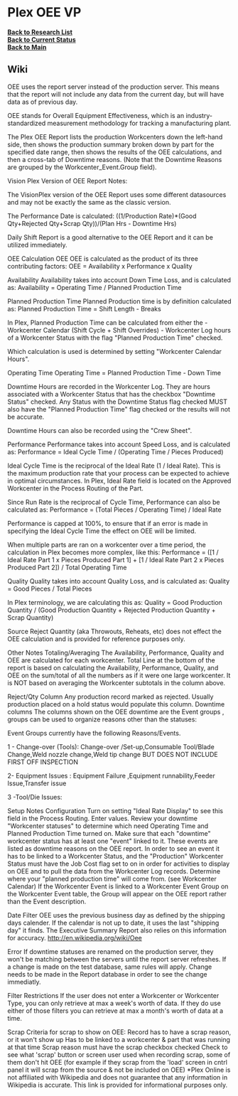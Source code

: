 # Plex OEE VP

**[Back to Research List](../../../research_list.md)**\
**[Back to Current Status](../../../../development/status/weekly/current_status.md)**\
**[Back to Main](../../../../README.md)**

## Wiki

OEE uses the report server instead of the production server.  This means that the report will not include any data from the current day, but will have data as of previous day.

OEE stands for Overall Equipment Effectiveness, which is an industry-standardized measurement methodology for tracking a manufacturing plant.

The Plex OEE Report lists the production Workcenters down the left-hand side, then shows the production summary broken down by part for the specified date range, then shows the results of the OEE calculations, and then a cross-tab of Downtime reasons. (Note that the Downtime Reasons are grouped by the Workcenter_Event.Group field).

Vision Plex Version of OEE Report Notes:

The VisionPlex version of the OEE Report uses some different datasources and may not be exactly the same as the classic version.

The Performance Date is calculated:
((1/Production Rate)*(Good Qty+Rejected Qty+Scrap Qty))/(Plan Hrs - Downtime Hrs)

Daily Shift Report is a good alternative to the OEE Report and it can be  utilized immediately.

OEE Calculation
OEE
OEE is calculated as the product of its three contributing factors:
        OEE = Availability x Performance x Quality

Availability
Availability takes into account Down Time Loss, and is calculated as:
       Availability = Operating Time / Planned Production Time

Planned Production Time
Planned Production time is by definition calculated as:
        Planned Production Time = Shift Length - Breaks

In Plex, Planned Production Time can be calculated from either the
       - Workcenter Calendar (Shift Cycle + Shift Overrides)
       - Workcenter Log hours of a Workcenter Status with the flag "Planned Production Time" checked.

Which calculation is used is determined by setting "Workcenter Calendar Hours".

Operating Time
        Operating Time = Planned Production Time - Down Time

Downtime Hours are recorded in the Workcenter Log. They are hours associated with a Workcenter Status that has the checkbox "Downtime Status" checked.  Any Status with the Downtime Status flag checked MUST also have the "Planned Production Time" flag checked or the results will not be accurate.

Downtime Hours can also be recorded using the "Crew Sheet".

Performance
Performance takes into account Speed Loss, and is calculated as:
       Performance = Ideal Cycle Time / (Operating Time / Pieces Produced)

Ideal Cycle Time is the reciprocal of the Ideal Rate (1 / Ideal Rate). This is the maximum production rate that your process can be expected to achieve in optimal circumstances. In Plex, Ideal Rate field is located on the Approved Workcenter in the Process Routing of the Part.

Since Run Rate is the reciprocal of Cycle Time, Performance can also be calculated as:
       Performance = (Total Pieces / Operating Time) / Ideal Rate

Performance is capped at 100%, to ensure that if an error is made in specifying the Ideal Cycle Time the effect on OEE will be limited.

When multiple parts are ran on a workcenter over a time period, the calculation in Plex becomes more complex, like this:
       Performance = ([1 / Ideal Rate Part 1 x Pieces Produced Part 1] + [1 / Ideal Rate Part 2 x Pieces Produced Part 2]) / Total Operating Time

Quality
Quality takes into account Quality Loss, and is calculated as:
       Quality = Good Pieces / Total Pieces

In Plex terminology, we are calculating this as:
       Quality = Good Production Quantity / (Good Production Quantity + Rejected Production Quantity + Scrap Quantity)

Source Reject Quantity (aka Throwouts, Reheats, etc) does not effect the OEE calculation and is provided for reference purposes only.

Other Notes
Totaling/Averaging
The Availability, Performance, Quality and OEE are calculated for each workcenter.
Total Line at the bottom of the report is based on calculating the Availability, Performance, Quality, and OEE on the sum/total of all the numbers as if it were one large workcenter. It is NOT based on averaging the Workcenter subtotals in the column above.

Reject/Qty Column
Any production record marked as rejected. Usually production placed on a hold status would populate this column.
Downtime columns
The columns shown on the OEE downtime are the Event groups , groups can be used to organize reasons other than the statuses:

Event Groups currently have the following Reasons/Events.

1 - Change-over (Tools): Change-over /Set-up,Consumable Tool/Blade Change,Weld nozzle change,Weld tip change BUT DOES NOT INCLUDE FIRST OFF INSPECTION

2- Equipment Issues : Equipment Failure ,Equipment runnability,Feeder Issue,Transfer issue

3 -Tool/Die Issues:

Setup Notes
Configuration
Turn on setting "Ideal Rate Display" to see this field in the Process Routing. Enter values.
 Review your downtime "Workcenter statuses" to determine which need Operating Time and Planned Production Time turned on.
Make sure that each "downtime" workcenter status has at least one "event" linked to it. These events are listed as downtime reasons on the OEE report.
In order to see an event it has to be linked to a Workcenter Status, and the "Production" Workcenter Status must have the Job Cost flag set to on in order for activities to display on OEE and to pull the data from the Workcenter Log records.
Determine where your "planned production time" will come from. (see Workcenter Calendar)
If the Workcenter Event is linked to a Workcenter Event Group on the Workcenter Event table, the Group will appear on the OEE report rather than the Event description.

Date Filter
OEE uses the previous business day as defined by the shipping days calender. If the calendar is not up to date, it uses the last "shipping day" it finds. The Executive Summary Report also relies on this information for accuracy.
<http://en.wikipedia.org/wiki/Oee>

Error
If downtime statuses are renamed on the production server, they won't be matching between the servers until the report server refreshes. If a change is made on the test database, same rules will apply. Change needs to be made in the Report database in order to see the change immediatly.

Filter Restrictions
If the user does not enter a Workcenter or Workcenter Type, you can only retrieve at max a week's worth of data. If they do use either of those filters you can retrieve at max a month's worth of data at a time.

Scrap
Criteria for scrap to show on OEE:
Record has to have a scrap reason, or it won't show up
Has to be linked to a workcenter & part that was running at that time
Scrap reason must have the scrap checkbox checked
Check to see what 'scrap' button or screen user used when recording scrap, some of them don't hit OEE (for example if they scrap from the 'load' screen in cntrl panel it will scrap from the source & not be included on OEE)
*Plex Online is not affiliated with Wikipedia and does not guarantee that any information in Wikipedia is accurate. This link is provided for informational purposes only.
